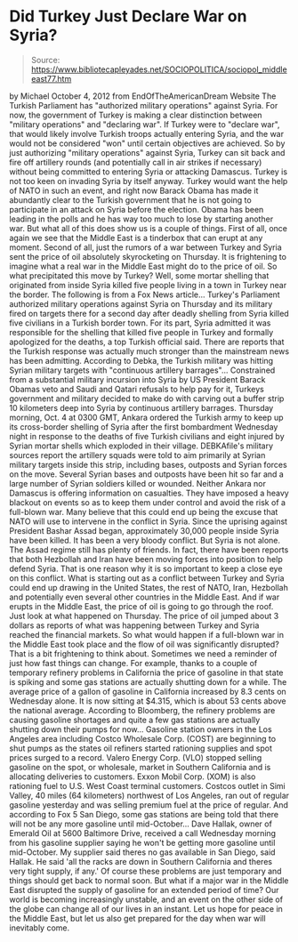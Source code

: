 # Did Turkey Just Declare War on Syria?

> Source: https://www.bibliotecapleyades.net/SOCIOPOLITICA/sociopol_middleeast77.htm

by Michael
October 4, 2012
from
EndOfTheAmericanDream Website
The Turkish Parliament has "authorized military
operations" against Syria.
For now, the government of Turkey is making a
clear distinction between "military operations" and "declaring war".
If
Turkey were to "declare war", that would likely involve Turkish troops
actually entering Syria, and the war would not be considered "won" until
certain objectives are achieved.
So by just authorizing "military operations"
against Syria, Turkey can sit back and fire off artillery rounds (and
potentially call in air strikes if necessary) without being committed to
entering Syria or attacking Damascus.
Turkey is not too keen on invading Syria by
itself anyway. Turkey would want the help of NATO in such an event, and
right now Barack Obama has made it abundantly clear to the Turkish
government that he is not going to participate in an attack on Syria before
the election.
Obama has been leading in the polls and he has
way too much to lose by starting another war. But what all of this does show
us is a couple of things.
First of all, once again we see that the Middle
East is a tinderbox that can erupt at any moment. Second of all, just the
rumors of a war between Turkey and Syria sent the price of oil absolutely
skyrocketing on Thursday. It is frightening to imagine what a real war in
the Middle East might do to the price of oil.
So what precipitated this move by Turkey? Well,
some mortar shelling that originated from inside Syria killed five people
living in a town in Turkey near the border.
The following is from a
Fox News article...
Turkey's
Parliament authorized military operations against Syria on Thursday and
its military fired on targets there for a second day after deadly
shelling from Syria killed five civilians in a Turkish border town.
For its part,
Syria admitted it was responsible for the shelling that killed five
people in Turkey and formally apologized for the deaths, a top Turkish
official said.
There are reports that the Turkish response was
actually much stronger than the mainstream news has been admitting.
According
to Debka, the Turkish military was hitting Syrian military targets with
"continuous artillery barrages"...
Constrained
from a substantial military incursion into Syria by US President Barack
Obamas veto and Saudi and Qatari refusals to help pay for it, Turkeys
government and military decided to make do with carving out a buffer
strip 10 kilometers deep into Syria by continuous artillery barrages.
Thursday
morning, Oct. 4 at 0300 GMT, Ankara ordered the Turkish army to keep up
its cross-border shelling of Syria after the first bombardment Wednesday
night in response to the deaths of five Turkish civilians and eight
injured by Syrian mortar shells which exploded in their village.
DEBKAfile's
military sources report the artillery squads were told to aim primarily
at Syrian military targets inside this strip, including bases, outposts
and Syrian forces on the move.
Several
Syrian bases and outposts have been hit so far and a large number of
Syrian soldiers killed or wounded. Neither Ankara nor Damascus is
offering information on casualties.
They have
imposed a heavy blackout on events so as to keep them under control and
avoid the risk of a full-blown war.
Many believe that this could end up being the
excuse that NATO will use to intervene in the conflict in Syria.
Since the
uprising against President Bashar Assad began, approximately
30,000 people inside Syria have been killed. It has been a very bloody
conflict.
But Syria is not alone. The Assad regime still
has plenty of friends. In fact, there have been reports that both Hezbollah
and Iran have been moving forces into position to help defend Syria.
That is one reason why it is so important to
keep a close eye on this conflict. What is starting out as a conflict
between Turkey and Syria could end up drawing in the United States, the rest
of NATO, Iran, Hezbollah and potentially even several other countries in the
Middle East.
And if war erupts in the Middle East, the price
of oil is going to go through the roof.
Just look at what happened on Thursday. The
price of oil jumped
about 3 dollars as reports of what was happening between Turkey and
Syria reached the financial markets.
So what would happen if a full-blown war in the
Middle East took place and the flow of oil was significantly disrupted? That
is a bit frightening to think about.
Sometimes we need a reminder of just how fast
things can change. For example, thanks to a couple of temporary refinery
problems in California the price of gasoline in that state is spiking and
some gas stations are actually shutting down for a while.
The average price of a gallon of gasoline in
California increased by
8.3 cents on Wednesday alone. It is now sitting at
$4.315, which is about 53 cents above the national average.
According
to Bloomberg, the refinery problems are causing gasoline shortages and
quite a few gas stations are actually shutting down their pumps for now...
Gasoline
station owners in the Los Angeles area including Costco Wholesale Corp.
(COST) are beginning to shut pumps as the states oil refiners started
rationing supplies and spot prices surged to a record.
Valero Energy
Corp. (VLO) stopped selling gasoline on the spot, or wholesale, market
in Southern California and is allocating deliveries to customers. Exxon
Mobil Corp. (XOM) is also rationing fuel to U.S. West Coast terminal
customers.
Costcos
outlet in Simi Valley, 40 miles (64 kilometers) northwest of Los
Angeles, ran out of regular gasoline yesterday and was selling premium
fuel at the price of regular.
And according to
Fox 5 San Diego, some gas stations are being told that there will not be
any more gasoline until mid-October...
Dave Hallak,
owner of Emerald Oil at 5600 Baltimore Drive, received a call Wednesday
morning from his gasoline supplier saying he won't be getting more
gasoline until mid-October.
My supplier
said theres no gas available in San Diego, said Hallak. He said 'all
the racks are down in Southern California and theres very tight supply,
if any.'
Of course these problems are just temporary and
things should get back to normal soon.
But what if a major war in the Middle East
disrupted the supply of gasoline for an extended period of time? Our world
is becoming increasingly unstable, and an event on the other side of the
globe can change all of our lives in an instant.
Let us hope for peace in the Middle East, but
let us also get prepared for the day when war will inevitably come.

